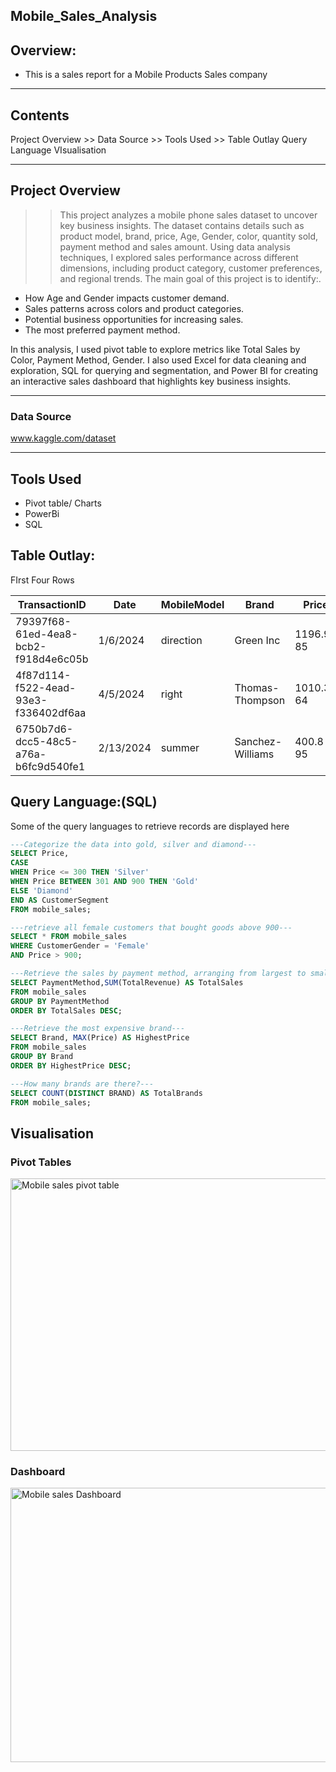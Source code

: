 ## Mobile_Sales_Analysis
## Overview:

+ This is a sales report for a Mobile Products Sales company 

___

## Contents

Project Overview >> Data Source >> Tools Used >> Table Outlay  Query Language  VIsualisation

---
## Project Overview

>> This project analyzes a mobile phone sales dataset to uncover key business insights. The dataset contains details such as product model, brand, price, Age, Gender, color, quantity sold, payment method and sales amount. Using data analysis techniques, I explored sales performance across different dimensions, including product category, customer preferences, and regional trends.
The main goal of this project is to identify:.
+ How Age and Gender impacts customer demand.
+ Sales patterns across colors and product categories.
+ Potential business opportunities for increasing sales.
+ The most preferred payment method.
  
In this analysis, I used pivot table to explore metrics like Total Sales by Color, Payment Method, Gender. I also used Excel for data cleaning and exploration, SQL for querying and segmentation, and Power BI for creating an interactive sales dashboard that highlights key business insights.

--- 
### Data Source
www.kaggle.com/dataset

---
## Tools Used
+ Pivot table/ Charts
+ PowerBi
+ SQL

## Table Outlay:
FIrst Four Rows

|TransactionID|	Date|	MobileModel|	Brand|	Price|	UnitsSold|	TotalRevenue|	CustomerAge|	CustomerGender|	Location|	PaymentMethod|
|-----|----|----|----|----|----|----|----|----|----|----|
|79397f68-61ed-4ea8-bcb2-f918d4e6c05b|	1/6/2024|	direction|	Green Inc|	1196.95	85|	28002.8	32|	Female|	Port Erik|	Online|	
|4f87d114-f522-4ead-93e3-f336402df6aa|	4/5/2024|	right|	Thomas-Thompson|	1010.34	64|	2378.82	55|	Female|	East Linda|	Credit Card|	
|6750b7d6-dcc5-48c5-a76a-b6fc9d540fe1|	2/13/2024|	summer|	Sanchez-Williams|	400.8	95|	31322.56	57|	Male|	East Angelicastad|	Online|

## Query Language:(SQL)
Some of the query languages to retrieve records are displayed here

```SQL
---Categorize the data into gold, silver and diamond---
SELECT Price,
CASE
WHEN Price <= 300 THEN 'Silver'
WHEN Price BETWEEN 301 AND 900 THEN 'Gold'
ELSE 'Diamond'
END AS CustomerSegment
FROM mobile_sales;

```

```SQL
---retrieve all female customers that bought goods above 900---
SELECT * FROM mobile_sales
WHERE CustomerGender = 'Female'
AND Price > 900;

```

```SQL
---Retrieve the sales by payment method, arranging from largest to smallest amount---
SELECT PaymentMethod,SUM(TotalRevenue) AS TotalSales
FROM mobile_sales
GROUP BY PaymentMethod
ORDER BY TotalSales DESC;

```

```SQL                                                                            
---Retrieve the most expensive brand---
SELECT Brand, MAX(Price) AS HighestPrice
FROM mobile_sales
GROUP BY Brand
ORDER BY HighestPrice DESC;

```

```SQL
---How many brands are there?---
SELECT COUNT(DISTINCT BRAND) AS TotalBrands
FROM mobile_sales;

```

## Visualisation
### Pivot Tables

<img width="979" height="436" alt="Mobile sales pivot table" src="https://github.com/user-attachments/assets/00c19c81-f2eb-4c47-93d8-c666f691435e" />

### Dashboard

<img width="1033" height="439" alt="Mobile sales Dashboard" src="https://github.com/user-attachments/assets/3c76b0eb-ad50-4c4d-99f0-b26c98c360e9" />




